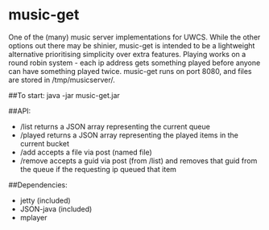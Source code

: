 # music-get

One of the (many) music server implementations for UWCS. While the other options out there may be shinier, music-get is intended to be a lightweight alternative prioritising simplicity over extra features. Playing works on a round robin system - each ip address gets something played before anyone can have something played twice. music-get runs on port 8080, and files are stored in /tmp/musicserver/.

##To start: java -jar music-get.jar

##API:
* /list returns a JSON array representing the current queue
* /played returns a JSON array representing the played items in the current bucket
* /add accepts a file via post (named file)
* /remove accepts a guid via post (from /list) and removes that guid from the queue if the requesting ip queued that item

##Dependencies:
* jetty (included)
* JSON-java (included)
* mplayer
